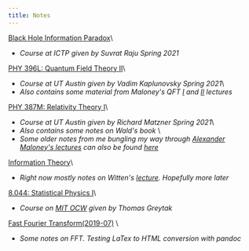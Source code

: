 ```yaml
---
title: Notes
---
```

[Black Hole Information Paradox](./black_hole_information/notes.pdf)\\
- *Course at ICTP given by Suvrat Raju Spring 2021*


[PHY 396L: Quantum Field Theory II](./phy396l/notes.pdf)\\
- *Course at UT Austin given by Vadim Kaplunovsky Spring 2021*\\
- *Also contains some material from Maloney's QFT [I](http://www.physics.mcgill.ca/~maloney/610/) and [II](http://www.physics.mcgill.ca/~maloney/673_2015/) lectures*


[PHY 387M: Relativity Theory I](./phy387m/notes.pdf)\\
- *Course at UT Austin given by Richard Matzner Spring 2021*\\
- *Also contains some notes on Wald's book* \\
- *Some older notes from me bungling my way through [Alexander Maloney's lectures](http://www.physics.mcgill.ca/~maloney/514/514_2010/index.html) can also be found [here](./phy387m/maloney.pdf)*

[Information Theory](./information_theory/notes.pdf)\\
- *Right now mostly notes on Witten's [lecture](https://arxiv.org/pdf/1805.11965.pdf). Hopefully more later*

[8.044: Statistical Physics I](./8.044/notes.pdf)\\
- *Course on [MIT OCW](https://ocw.mit.edu/courses/physics/8-044-statistical-physics-i-spring-2013/index.htm) given by Thomas Greytak* 

[Fast Fourier Transform(2019-07)](./fft) \\
- *Some notes on FFT. Testing LaTex to HTML conversion with pandoc*
